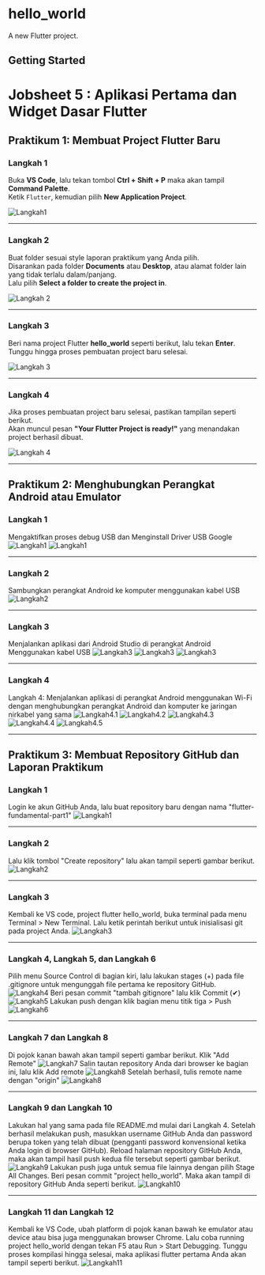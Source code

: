 # hello_world

A new Flutter project.

## Getting Started

# Jobsheet 5 : Aplikasi Pertama dan Widget Dasar Flutter

## Praktikum 1: Membuat Project Flutter Baru

### Langkah 1
Buka **VS Code**, lalu tekan tombol **Ctrl + Shift + P** maka akan tampil **Command Palette**.  
Ketik `Flutter`, kemudian pilih **New Application Project**.  

![Langkah1](images/01.png)

---
### Langkah 2
Buat folder sesuai style laporan praktikum yang Anda pilih.  
Disarankan pada folder **Documents** atau **Desktop**, atau alamat folder lain yang tidak terlalu dalam/panjang.  
Lalu pilih **Select a folder to create the project in**.  

![Langkah 2](images/02.png)

---

### Langkah 3
Beri nama project Flutter **hello_world** seperti berikut, lalu tekan **Enter**.  
Tunggu hingga proses pembuatan project baru selesai.  

![Langkah 3](images/03.png)

---
### Langkah 4
Jika proses pembuatan project baru selesai, pastikan tampilan seperti berikut.  
Akan muncul pesan **"Your Flutter Project is ready!"** yang menandakan project berhasil dibuat.  

![Langkah 4](images/04.png)

---
## Praktikum 2: Menghubungkan Perangkat Android atau Emulator

### Langkah 1
Mengaktifkan proses debug USB dan Menginstall Driver USB Google
![Langkah1](images/05.png)
![Langkah1](images/06.jpg)

---

### Langkah 2
Sambungkan perangkat Android ke komputer menggunakan kabel USB
![Langkah2](images/08.jpg)

---

### Langkah 3
Menjalankan aplikasi dari Android Studio di perangkat Android Menggunakan kabel USB
![Langkah3](images/09.png)
![Langkah3](images/07.jpg)
![Langkah3](images/10.jpg)

---

### Langkah 4
Langkah 4: Menjalankan aplikasi di perangkat Android menggunakan Wi-Fi dengan menghubungkan perangkat Android dan komputer ke jaringan nirkabel yang sama
![Langkah4.1](images/12.jpg)
![Langkah4.2](images/11.png)
![Langkah4.3](images/13.jpg)
![Langkah4.4](images/14.png)
![Langkah4.5](images/15.jpg)

---

## Praktikum 3: Membuat Repository GitHub dan Laporan Praktikum

### Langkah 1
Login ke akun GitHub Anda, lalu buat repository baru dengan nama "flutter-fundamental-part1"
![Langkah1](images/16.png)

---

### Langkah 2
Lalu klik tombol "Create repository" lalu akan tampil seperti gambar berikut.
![Langkah2](images/17.png)


---

### Langkah 3
Kembali ke VS code, project flutter hello_world, buka terminal pada menu Terminal > New Terminal. Lalu ketik perintah berikut untuk inisialisasi git pada project Anda.
![Langkah3](images/18.png)

---

### Langkah 4, Langkah 5, dan Langkah 6
Pilih menu Source Control di bagian kiri, lalu lakukan stages (+) pada file .gitignore untuk mengunggah file pertama ke repository GitHub.
![Langkah4](images/19.png)
Beri pesan commit "tambah gitignore" lalu klik Commit (✔)
![Langkah5](images/20.png)
Lakukan push dengan klik bagian menu titik tiga > Push
![Langkah6](images/21.png)

---

### Langkah 7 dan Langkah 8
Di pojok kanan bawah akan tampil seperti gambar berikut. Klik "Add Remote"
![Langkah7](images/22.png)
Salin tautan repository Anda dari browser ke bagian ini, lalu klik Add remote
![Langkah8](images/23.png)
Setelah berhasil, tulis remote name dengan "origin"
![Langkah8](images/24.png)

---

### Langkah 9 dan Langkah 10
Lakukan hal yang sama pada file README.md mulai dari Langkah 4. Setelah berhasil melakukan push, masukkan username GitHub Anda dan password berupa token yang telah dibuat (pengganti password konvensional ketika Anda login di browser GitHub). Reload halaman repository GitHub Anda, maka akan tampil hasil push kedua file tersebut seperti gambar berikut.
![Langkah9](images/25.png)
Lakukan push juga untuk semua file lainnya dengan pilih Stage All Changes. Beri pesan commit "project hello_world". Maka akan tampil di repository GitHub Anda seperti berikut.
![Langkah10](images/26.png)

---

### Langkah 11 dan Langkah 12
Kembali ke VS Code, ubah platform di pojok kanan bawah ke emulator atau device atau bisa juga menggunakan browser Chrome. Lalu coba running project hello_world dengan tekan F5 atau Run > Start Debugging. Tunggu proses kompilasi hingga selesai, maka aplikasi flutter pertama Anda akan tampil seperti berikut.
![Langkah11](images/27.png)

